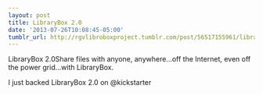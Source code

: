 ```yaml
---
layout: post
title: LibraryBox 2.0
date: '2013-07-26T10:08:45-05:00'
tumblr_url: http://rgvlibroboxproject.tumblr.com/post/56517155961/librarybox-2-0
---
```

LibraryBox 2.0Share files with anyone, anywhere…off the Internet, even off the power grid…with LibraryBox.

I just backed LibraryBox 2.0 on  @kickstarter 
